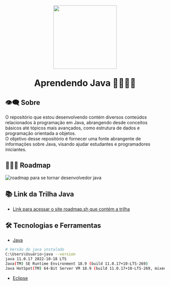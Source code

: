 <h1 align="center">
<img src="https://cdn-icons-png.flaticon.com/512/644/644609.png" width="200px">
<p>Aprendendo Java 👨🏾‍💻🚀</p>
</h1>

## 👁‍🗨 Sobre

O repositório que estou desenvolvendo contém diversos conteúdos relacionados à programação em Java, abrangendo desde conceitos básicos até tópicos mais avançados, como estrutura de dados e programação orientada a objetos. <br> O objetivo desse repositório é fornecer uma fonte abrangente de informações sobre Java, visando ajudar estudantes e programadores iniciantes.


## 👨🏾‍💻 Roadmap
<img src="https://roadmap.sh/roadmaps/java.png" alt="roadmap para se tornar desenvolvedor java">

## 📚 Link da Trilha Java
- [Link para acessar o site roadmap.sh que contém a trilha](https://roadmap.sh/java)

## 🛠 Tecnologias e Ferramentas
- [Java](https://www.oracle.com/br/java/technologies/downloads/)
```bash
# Versão do java instalado
C:\Users\Usuário>java --version
java 11.0.17 2022-10-18 LTS
Java(TM) SE Runtime Environment 18.9 (build 11.0.17+10-LTS-269)
Java HotSpot(TM) 64-Bit Server VM 18.9 (build 11.0.17+10-LTS-269, mixed mode)
```
- [Eclipse](https://www.eclipse.org/downloads/)